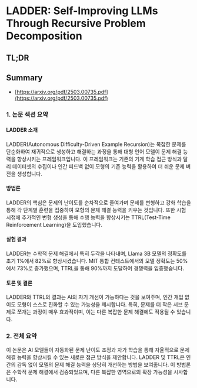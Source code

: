 # LADDER: Self-Improving LLMs Through Recursive Problem Decomposition
## TL;DR
## Summary
- [https://arxiv.org/pdf/2503.00735.pdf](https://arxiv.org/pdf/2503.00735.pdf)

### 1. 논문 섹션 요약

#### LADDER 소개
LADDER(Autonomous Difficulty-Driven Example Recursion)는 복잡한 문제를 단순화하여 재귀적으로 생성하고 해결하는 과정을 통해 대형 언어 모델이 문제 해결 능력을 향상시키는 프레임워크입니다. 이 프레임워크는 기존의 기계 학습 접근 방식과 달리 데이터셋의 수집이나 인간 피드백 없이 모형의 기존 능력을 활용하여 더 쉬운 문제 버전을 생성합니다.

#### 방법론
LADDER의 핵심은 문제의 난이도를 순차적으로 줄여가며 문제를 변형하고 강화 학습을 통해 각 단계별 훈련을 집중하여 모형의 문제 해결 능력을 키우는 것입니다. 또한 시험 시점에 추가적인 변형 생성을 통해 수행 능력을 향상시키는 TTRL(Test-Time Reinforcement Learning)을 도입했습니다.

#### 실험 결과
LADDER는 수학적 문제 해결에서 특히 두각을 나타내며, Llama 3B 모델의 정확도를 초기 1%에서 82%로 향상시켰습니다. MIT 통합 컨테스트에서의 모델 정확도는 50%에서 73%로 증가했으며, TTRL을 통해 90%까지 도달하여 경쟁력을 입증했습니다.

#### 토론 및 결론
LADDER와 TTRL의 결과는 AI의 자기 개선이 가능하다는 것을 보여주며, 인간 개입 없이도 모형이 스스로 진화할 수 있는 가능성을 제시합니다. 특히, 문제를 더 작은 서브 문제로 쪼개는 과정이 매우 효과적이며, 이는 다른 복잡한 문제 해결에도 적용될 수 있습니다.

### 2. 전체 요약
이 논문은 AI 모델들이 자동화된 문제 난이도 조정과 자가 학습을 통해 자율적으로 문제 해결 능력을 향상시킬 수 있는 새로운 접근 방식을 제안합니다. LADDER 및 TTRL은 인간의 감독 없이 모델의 문제 해결 능력을 상당히 개선하는 방법을 보여줍니다. 이 방법론은 수학적 문제 해결에서 검증되었으며, 다른 복잡한 영역으로의 확장 가능성을 시사합니다.